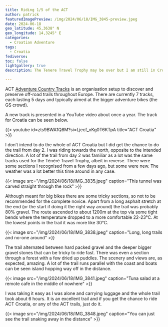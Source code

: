 ```yaml
---
title: Riding 1/5 of the ACT
author: patrick
featuredImagePreview: /img/2024/06/18/IMG_3845-preview.jpeg
date: 2024-06-18
geo_latitude: 45,3638° N
geo_longitude: 14,3245° E
categories:
  - Croatian Adventure
tags:
  - Croatia
fediverse:
toc: false
lightgallery: true
description: The Tenere Travel Trophy may be over but I am still in Croatia. Today I got to ride the ACT Croatia trail from near Knin to Rijeka. 

---
```


<!--more-->

ACT [Adventure Country Tracks](https://adventurecountrytracks.com/finisher-sticker/) is an organisation setup to discover and preserve off-road trails throughout Europe. There are currently 7 tracks, each lasting 5 days and typically aimed at the bigger adventure bikes (the GS crowd).

A new track is presented in a YouTube video about once a year. The track for Croatia can be seen below. 

{{< youtube id=zts9BWA1Q8M?si=Ljecf_xKg0T6KTpA title="ACT Croatia" >}}

I don’t intend to do the whole of ACT Croatia but I did get the chance to do the trail from day 2. I was riding towards the north, opposite to the intended direction. A lot of the trail from day 2 was familiar as a lot was the same tracks used for the Ténéré Travel Trophy, albeit in reverse. There were some sections I recognised from a few days ago, but some were new. The weather was a lot better this time around in any case. 
 
{{< image src="/img/2024/06/18/IMG_3835.jpeg" caption="This tunnel was carved straight through the rock" >}}

Although meant for big bikes there are some tricky sections, so not to be recommended for the complete novice. Apart from a long asphalt stretch at the end (or the start if doing it the right way around) the trail was probably 80% gravel. The route ascended to about 1200m at the top via some tight bends where the temperature dropped to a more comfortable 22-23°C. At the lowest points in the trail it was more like 30°C. 

{{< image src="/img/2024/06/18/IMG_3838.jpeg" caption="Long, long trails and no-one around" >}}

The trail alternated between hard packed gravel and the deeper bigger gravel stones that can be tricky to ride fast. There was even a section through a forest with a few dried up puddles. The scenery and views are, as expected, amazing. A lot of the trail runs parallel with the coast and boats can be seen island hopping way off in the distance. 

{{< image src="/img/2024/06/18/IMG_3841.jpeg" caption="Tuna salad at a remote cafe in the middle of nowhere" >}}

I was taking it easy as I was alone and carrying luggage and the whole trail took about 6 hours. It is an excellent trail and if you get the chance to ride ACT Croatia, or any of the ACT trails, just do it. 

{{< image src="/img/2024/06/18/IMG_3848.jpeg" caption="You can just see the trail snaking away in the distance" >}}